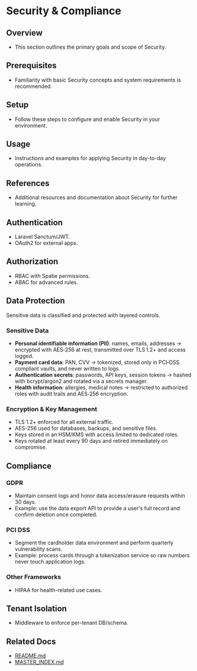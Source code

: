 # Security & Compliance

## Overview
- This section outlines the primary goals and scope of Security.

## Prerequisites
- Familiarity with basic Security concepts and system requirements is recommended.

## Setup
- Follow these steps to configure and enable Security in your environment.

## Usage
- Instructions and examples for applying Security in day-to-day operations.

## References
- Additional resources and documentation about Security for further learning.


## Authentication
- Laravel Sanctum/JWT.  
- OAuth2 for external apps.  

## Authorization
- RBAC with Spatie permissions.  
- ABAC for advanced rules.  

## Data Protection
Sensitive data is classified and protected with layered controls.

### Sensitive Data
- **Personal identifiable information (PII)**: names, emails, addresses → encrypted with AES‑256 at rest, transmitted over TLS‎ 1.2+ and access logged.
- **Payment card data**: PAN, CVV → tokenized, stored only in PCI‑DSS compliant vaults, and never written to logs.
- **Authentication secrets**: passwords, API keys, session tokens → hashed with bcrypt/argon2 and rotated via a secrets manager.
- **Health information**: allergies, medical notes → restricted to authorized roles with audit trails and AES‑256 encryption.

### Encryption & Key Management
- TLS 1.2+ enforced for all external traffic.
- AES-256 used for databases, backups, and sensitive files.
- Keys stored in an HSM/KMS with access limited to dedicated roles.
- Keys rotated at least every 90 days and retired immediately on compromise.

## Compliance
### GDPR
- Maintain consent logs and honor data access/erasure requests within 30 days.
- Example: use the data export API to provide a user's full record and confirm deletion once completed.

### PCI DSS
- Segment the cardholder data environment and perform quarterly vulnerability scans.
- Example: process cards through a tokenization service so raw numbers never touch application logs.

### Other Frameworks
- HIPAA for health-related use cases.

## Tenant Isolation
- Middleware to enforce per-tenant DB/schema.

## Related Docs
- [README.md](README.md)
- [MASTER_INDEX.md](MASTER_INDEX.md)


